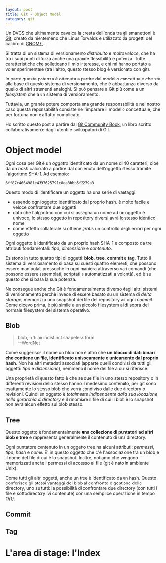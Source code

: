 ```yaml
---
layout: post
title: Git - Object Model
category: git
---
```


Un DVCS che ultimamente cavalca la cresta dell'onda tra
gli smanettoni è [Git][git], creato da nientemeno che Linus Torvalds e
utilizzato da progetti del calibro di [GNOME][gnome],...

 [git]: http://git-scm.com "Sito ufficiale di Git" 
 [gnome]: http://www.gnome.org "Progetto GNOME"

Si tratta di un sistema di versionamento *distribuito* e *molto veloce*, che
ha tra i suoi punti di forza anche una grande flessibilità e potenza. Tutte
caratteristiche che solleticano il mio interesse, e chi mi hanno portato a
voler sperimentare (tra l'altro, questo stesso blog è versionato con git).

In parte questa potenza è ottenuta a partire dal modello concettuale che sta
alla base di questo sistema di versionamento, che è abbastanza diverso da
quello di altri strumenti analoghi. Si può pensare a Git più come a un
*filesystem* che a un sistema di versionamento. 

Tuttavia, un grande potere comporta una grande responsabilità e nel nostro caso
questa reponsabilità consiste nell'imparare il modello concettuale, che per
fortuna non è affatto complicato. 

Ho scritto questo post a partire dal [Git Community Book][gcb], un libro
scritto collaborativamente dagli utenti e sviluppatori di Git.

 [gcb]: http://book.git-scm.com "Git Community Book"

Object model
============
Ogni cosa per Git è un *oggetto* identificato da un nome di 40 caratteri, cioè
da un *hash* calcolato a partire dal contenuto dell'oggetto stesso tramite
l'algoritmo SHA-1. Ad esempio:

    6ff87c4664981e4397625791c8ea3bbb5f2279a3

Questo modo di identificare un oggetto ha una serie di vantaggi:

 - essendo ogni oggetto identificato dal proprio hash. è molto facile e veloce
confrontare due oggetti
 - dato che l'algoritmo con cui si assegna un nome ad un oggetto è univoco, lo
stesso oggetto in repository diversi avrà lo stesso identico nome
 - come effetto collaterale si ottiene *gratis* un controllo degli errori per
ogni oggetto

Ogni oggetto è identificato da un proprio hash SHA-1 e composto da tre attributi
fondamentali: *tipo*, *dimensione* e *contenuto*. 

Esistono in tutto quattro tipi di oggetti: **blob**, **tree**, **commit** e
**tag**. Tutto il sistema di versionamento si basa su questi quattro elementi,
che possono essere manipolati pressochè in ogni maniera attraverso vari comandi
(che possono essere assemblati, scriptati e automatizzati a volontà), ed è su
questo che si basa la sua potenza.

Ne consegue anche che Git è fondamentalmente diverso dagli altri sistemi di
versionamento perchè invece di essere basato su un sistema di *delta storage*,
memorizza uno snapshot dei file del repository ad ogni *commit*. Come dicevo
prima, è più simile a un piccolo filesystem al di sopra del normale filesystem
del sistema operativo.

Blob
----

> blob, n 1: an indistinct shapeless form<br/>
> --WordNet

Come suggerisce il nome un blob non è altro che **un blocco di dati
binari che contiene un file, identificato univocamente e unicamente dal proprio
hash**. Non ha altri metadati associati (apparte quelli condivisi da tutti gli
oggetti: *tipo* e *dimensione*), nemmeno il nome del file a cui si riferisce.

Una proprietà di questo fatto è che se due file in uno stesso repository o in
differenti revisioni dello stesso hanno il medesimo contenuto, per git sono
esattamente lo stesso blob che verrà condiviso dalle due directory o
revisioni. Quindi un oggetto è *totalmente indipendente dalla sua locazione
nella gerarchia di directory* e il rinomiare il file di cui il blob è lo
snapshot non avrà alcun effetto sul blob stesso.

Tree
----

Questo oggetto è fondamentalmente **una collezione di puntatori ad altri blob e
tree** e rappresenta generalmente il contenuto di una directory.

Ogni puntatore contenuto in un oggetto tree ha alcuni attributi: *permessi*,
*tipo*, *hash* e *nome*. E' in questo oggetto che c'è l'associazione tra un
blob e il nome del file di cui è lo snapshot. Inoltre, notiamo che vengono
memorizzati anche i permessi di accesso ai file (git è nato in ambiente Unix).

Come tutti gli altri oggetti, anche un tree è identificato da un hash. Questo
conferisce gli stessi vantaggi dei blob al confronto e gestione delle
directory, uno su tutti: la possibilità di confrontare due directory (con tutti
i file e sottodirectory ivi contenute) con una semplice operazione in tempo
*O(1)*.

Commit
------

Tag
---

L'area di stage: l'Index
========================